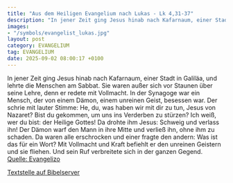 ```yaml
---
title: "Aus dem Heiligen Evangelium nach Lukas - Lk 4,31-37"
description: "In jener Zeit ging Jesus hinab nach Kafarnaum, einer Stadt in Galiläa, und lehrte die Menschen am Sabbat. Sie waren außer sich vor Staunen über seine Lehre, denn er redete mit Vollmacht. In der Synagoge war ein Mensch, der von einem Dämon, einem unreinen Geist, besessen war. Der ...."
images:
- "/symbols/evangelist_lukas.jpg"
layout: post
category: EVANGELIUM
tag: EVANGELIUM
date: 2025-09-02 08:00:17 +0100
---
```

In jener Zeit ging Jesus hinab nach Kafarnaum, einer Stadt in Galiläa, und lehrte die Menschen am Sabbat.
Sie waren außer sich vor Staunen über seine Lehre, denn er redete mit Vollmacht.
In der Synagoge war ein Mensch, der von einem Dämon, einem unreinen Geist, besessen war. Der schrie mit lauter Stimme:
He, du, was haben wir mit dir zu tun, Jesus von Nazaret? Bist du gekommen, um uns ins Verderben zu stürzen? Ich weiß, wer du bist: der Heilige Gottes!
Da drohte ihm Jesus: Schweig und verlass ihn! Der Dämon warf den Mann in ihre Mitte und verließ ihn, ohne ihm zu schaden.<!--more-->
Da waren alle erschrocken und einer fragte den andern: Was ist das für ein Wort? Mit Vollmacht und Kraft befiehlt er den unreinen Geistern und sie fliehen.
Und sein Ruf verbreitete sich in der ganzen Gegend.<br>
[Quelle: Evangelizo](https://evangeliumtagfuertag.org/DE/gospel)

[Textstelle auf Bibelserver](https://www.bibleserver.com/EU/Lukas4,31-37)
